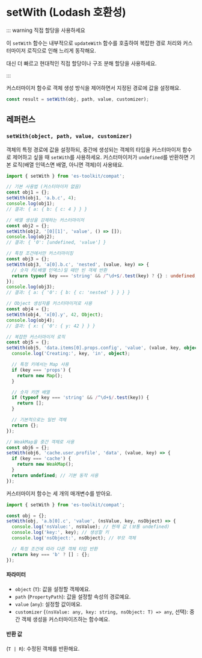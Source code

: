 # setWith (Lodash 호환성)

::: warning 직접 할당을 사용하세요

이 `setWith` 함수는 내부적으로 `updateWith` 함수를 호출하여 복잡한 경로 처리와 커스터마이저 로직으로 인해 느리게 동작해요.

대신 더 빠르고 현대적인 직접 할당이나 구조 분해 할당을 사용하세요.

:::

커스터마이저 함수로 객체 생성 방식을 제어하면서 지정된 경로에 값을 설정해요.

```typescript
const result = setWith(obj, path, value, customizer);
```

## 레퍼런스

### `setWith(object, path, value, customizer)`

객체의 특정 경로에 값을 설정하되, 중간에 생성되는 객체의 타입을 커스터마이저 함수로 제어하고 싶을 때 `setWith`를 사용하세요. 커스터마이저가 `undefined`를 반환하면 기본 로직(배열 인덱스면 배열, 아니면 객체)이 사용돼요.

```typescript
import { setWith } from 'es-toolkit/compat';

// 기본 사용법 (커스터마이저 없음)
const obj1 = {};
setWith(obj1, 'a.b.c', 4);
console.log(obj1);
// 결과: { a: { b: { c: 4 } } }

// 배열 생성을 강제하는 커스터마이저
const obj2 = {};
setWith(obj2, '[0][1]', 'value', () => []);
console.log(obj2);
// 결과: { '0': [undefined, 'value'] }

// 특정 조건에서만 커스터마이징
const obj3 = {};
setWith(obj3, 'a[0].b.c', 'nested', (value, key) => {
  // 숫자 키(배열 인덱스)일 때만 빈 객체 반환
  return typeof key === 'string' && /^\d+$/.test(key) ? {} : undefined;
});
console.log(obj3);
// 결과: { a: { '0': { b: { c: 'nested' } } } }

// Object 생성자를 커스터마이저로 사용
const obj4 = {};
setWith(obj4, 'x[0].y', 42, Object);
console.log(obj4);
// 결과: { x: { '0': { y: 42 } } }

// 복잡한 커스터마이저 로직
const obj5 = {};
setWith(obj5, 'data.items[0].props.config', 'value', (value, key, object) => {
  console.log('Creating:', key, 'in', object);

  // 특정 키에서는 Map 사용
  if (key === 'props') {
    return new Map();
  }

  // 숫자 키면 배열
  if (typeof key === 'string' && /^\d+$/.test(key)) {
    return [];
  }

  // 기본적으로는 일반 객체
  return {};
});

// WeakMap을 중간 객체로 사용
const obj6 = {};
setWith(obj6, 'cache.user.profile', 'data', (value, key) => {
  if (key === 'cache') {
    return new WeakMap();
  }
  return undefined; // 기본 동작 사용
});
```

커스터마이저 함수는 세 개의 매개변수를 받아요.

```typescript
import { setWith } from 'es-toolkit/compat';

const obj = {};
setWith(obj, 'a.b[0].c', 'value', (nsValue, key, nsObject) => {
  console.log('nsValue:', nsValue); // 현재 값 (보통 undefined)
  console.log('key:', key); // 생성할 키
  console.log('nsObject:', nsObject); // 부모 객체

  // 특정 조건에 따라 다른 객체 타입 반환
  return key === 'b' ? [] : {};
});
```

#### 파라미터

- `object` (`T`): 값을 설정할 객체예요.
- `path` (`PropertyPath`): 값을 설정할 속성의 경로예요.
- `value` (`any`): 설정할 값이에요.
- `customizer` (`(nsValue: any, key: string, nsObject: T) => any`, 선택): 중간 객체 생성을 커스터마이즈하는 함수예요.

#### 반환 값

(`T | R`): 수정된 객체를 반환해요.
